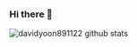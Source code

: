 ### Hi there 👋

<!--
**davidyoon891122/davidyoon891122** is a ✨ _special_ ✨ repository because its `README.md` (this file) appears on your GitHub profile.

Here are some ideas to get you started:

- 🔭 I’m currently working on ...
- 🌱 I’m currently learning ...
- 👯 I’m looking to collaborate on ...
- 🤔 I’m looking for help with ...
- 💬 Ask me about ...
- 📫 How to reach me: ...
- 😄 Pronouns: ...
- ⚡ Fun fact: ...
-->

![davidyoon891122 github stats](https://github-readme-stats.vercel.app/api?username=davidyoon891122&show_icons=true&theme=merko)
